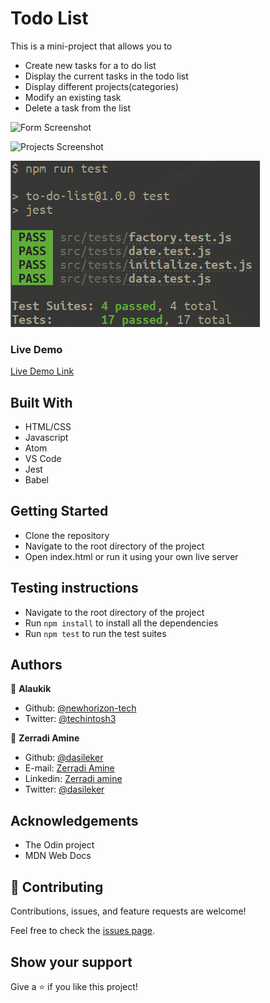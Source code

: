 # Todo List

This is a mini-project that allows you to

- Create new tasks for a to do list
- Display the current tasks in the todo list
- Display different projects(categories)
- Modify an existing task
- Delete a task from the list

![Form Screenshot](./img/screenshot1.png)

![Projects Screenshot](./img/screenshot2.png)

![Testing Screenshot](./img/screenshot-test.png)


### Live Demo

[Live Demo Link](https://rawcdn.githack.com/dasileker/To-do-list/23e859ea84c544538c270f6427dcd78bc29af673/dist/index.html)

## Built With

- HTML/CSS
- Javascript
- Atom
- VS Code
- Jest
- Babel


## Getting Started

- Clone the repository
- Navigate to the root directory of the project
- Open index.html or run it using your own live server

## Testing instructions

- Navigate to the root directory of the project
- Run `npm install` to install all the dependencies
- Run `npm test` to run the test suites

## Authors

👤 **Alaukik**

- Github: [@newhorizon-tech](https://github.com/newhorizon-tech)
- Twitter: [@techintosh3](https://twitter.com/techintosh3)

👤 **Zerradi Amine**

- Github: [@dasileker](https://github.com/dasileker)
- E-mail: [Zerradi Amine](e-mail:zerradi.amine@hotmail.com)
- Linkedin: [Zerradi amine](https://www.linkedin.com/in/amine-zerradi-46b0a697/)
- Twitter: [@dasileker](https://twitter.com/@dasileker)

## Acknowledgements

- The Odin project
- MDN Web Docs


## 🤝 Contributing

Contributions, issues, and feature requests are welcome!

Feel free to check the [issues page](https://github.com/dasileker/To-do-list/issues/1).

## Show your support

Give a ⭐️ if you like this project!

